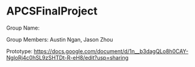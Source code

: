 # APCSFinalProject

Group Name: 

Group Members: Austin Ngan, Jason Zhou

Prototype: https://docs.google.com/document/d/1n__b3dagQLo8h0CAY-NgloRj4c0hSL9zSHTDt-R-eH8/edit?usp=sharing
